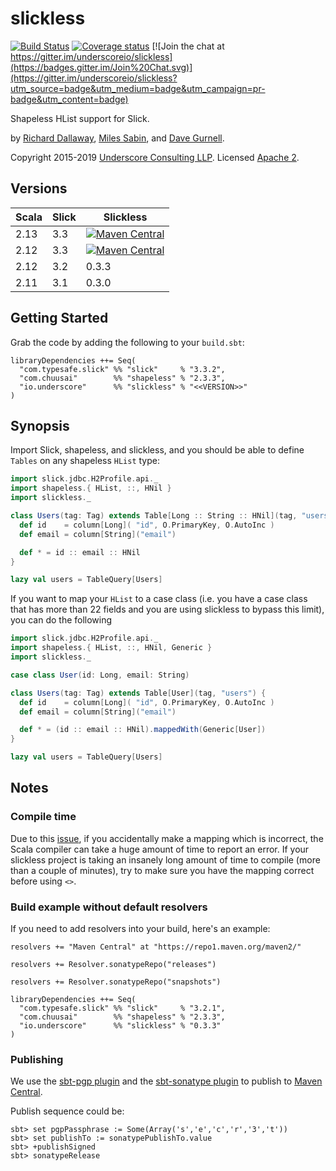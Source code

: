 # slickless

[![Build Status](https://travis-ci.org/underscoreio/slickless.svg?branch=master)](https://travis-ci.org/underscoreio/slickless)
[![Coverage status](https://img.shields.io/codecov/c/github/underscoreio/slickless/develop.svg)](https://codecov.io/github/underscoreio/slickless)
[![Join the chat at https://gitter.im/underscoreio/slickless](https://badges.gitter.im/Join%20Chat.svg)](https://gitter.im/underscoreio/slickless?utm_source=badge&utm_medium=badge&utm_campaign=pr-badge&utm_content=badge)

Shapeless HList support for Slick.

by [Richard Dallaway][d6y],
[Miles Sabin][milessabin],
and [Dave Gurnell][davegurnell].

Copyright 2015-2019 [Underscore Consulting LLP][underscore].
Licensed [Apache 2][license].

## Versions

| Scala | Slick    | Slickless |
|-------|----------|----------|
| 2.13  | 3.3      | [![Maven Central](https://maven-badges.herokuapp.com/maven-central/io.underscore/slickless_2.13/badge.svg)](https://maven-badges.herokuapp.com/maven-central/io.underscore/slickless_2.12) |
| 2.12  | 3.3      | [![Maven Central](https://maven-badges.herokuapp.com/maven-central/io.underscore/slickless_2.12/badge.svg)](https://maven-badges.herokuapp.com/maven-central/io.underscore/slickless_2.12) |
| 2.12  | 3.2      | 0.3.3 |
| 2.11  | 3.1      | 0.3.0 |

## Getting Started

Grab the code by adding the following to your `build.sbt`:

~~~
libraryDependencies ++= Seq(
  "com.typesafe.slick" %% "slick"     % "3.3.2",
  "com.chuusai"        %% "shapeless" % "2.3.3",
  "io.underscore"      %% "slickless" % "<<VERSION>>"
)
~~~


## Synopsis

Import Slick, shapeless, and slickless,
and you should be able to define `Tables` on any shapeless `HList` type:

~~~ scala
import slick.jdbc.H2Profile.api._
import shapeless.{ HList, ::, HNil }
import slickless._

class Users(tag: Tag) extends Table[Long :: String :: HNil](tag, "users") {
  def id    = column[Long]( "id", O.PrimaryKey, O.AutoInc )
  def email = column[String]("email")

  def * = id :: email :: HNil
}

lazy val users = TableQuery[Users]
~~~

If you want to map your `HList` to a case class
(i.e. you have a case class that has more than
22 fields and you are using slickless to bypass this limit),
you can do the following

~~~ scala
import slick.jdbc.H2Profile.api._
import shapeless.{ HList, ::, HNil, Generic }
import slickless._

case class User(id: Long, email: String)

class Users(tag: Tag) extends Table[User](tag, "users") {
  def id    = column[Long]( "id", O.PrimaryKey, O.AutoInc )
  def email = column[String]("email")

  def * = (id :: email :: HNil).mappedWith(Generic[User])
}

lazy val users = TableQuery[Users]
~~~

## Notes

### Compile time

Due to this [issue](https://github.com/milessabin/shapeless/issues/619),
if you accidentally make a mapping which is incorrect,
the Scala compiler can take a huge amount of time to report an error.
If your slickless project is taking an insanely long amount of time to compile
(more than a couple of minutes),
try to make sure you have the mapping correct before using `<>`.

### Build example without default resolvers

If you need to add resolvers into your build, here's an example:

~~~
resolvers += "Maven Central" at "https://repo1.maven.org/maven2/"

resolvers += Resolver.sonatypeRepo("releases")

resolvers += Resolver.sonatypeRepo("snapshots")

libraryDependencies ++= Seq(
  "com.typesafe.slick" %% "slick"     % "3.2.1",
  "com.chuusai"        %% "shapeless" % "2.3.3",
  "io.underscore"      %% "slickless" % "0.3.3"
)
~~~

### Publishing

We use the [sbt-pgp plugin](http://www.scala-sbt.org/sbt-pgp/usage.html) and
the [sbt-sonatype plugin](https://github.com/xerial/sbt-sonatype)
to publish to [Maven Central](https://issues.sonatype.org/browse/OSSRH-24293).

Publish sequence could be:

```
sbt> set pgpPassphrase := Some(Array('s','e','c','r','3','t'))
sbt> set publishTo := sonatypePublishTo.value
sbt> +publishSigned
sbt> sonatypeRelease
```

[d6y]: https://github.com/d6y
[milessabin]: https://github.com/milessabin
[davegurnell]: https://github.com/davegurnell

[underscore]: http://underscore.io
[license]: http://www.apache.org/licenses/LICENSE-2.0
